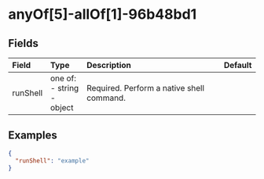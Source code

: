 
# anyOf[5]-allOf[1]-96b48bd1



## Fields

Field | Type | Description | Default
:-- | :-- | :-- | :--
runShell | one of:<br/>- string<br/>- object | Required. Perform a native shell command. | 

## Examples

```json
{
  "runShell": "example"
}
```
